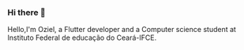 ### Hi there 👋



Hello,I'm Oziel, a Flutter developer and a Computer science student at Instituto Federal de educação do Ceará-IFCE.


